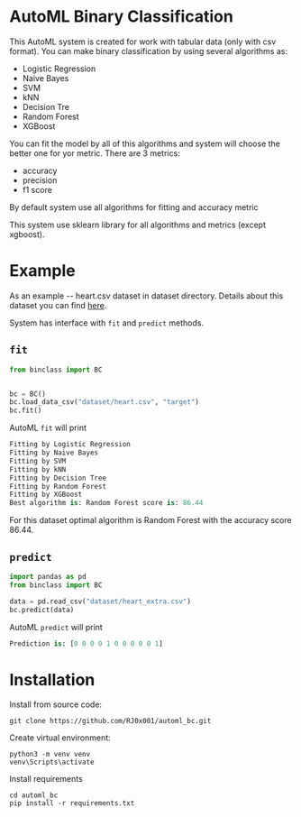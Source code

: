 # AutoML Binary Classification

This AutoML system is created for work with tabular data (only with csv format).
You can make binary classification by using several algorithms as:
- Logistic Regression
- Naive Bayes
- SVM
- kNN
- Decision Tre
- Random Forest
- XGBoost

You can fit the model by all of this algorithms and system will choose the better one for yor metric.
There are 3 metrics:
- accuracy
- precision
- f1 score

By default system use all algorithms for fitting and accuracy metric

This system use sklearn library for all algorithms and metrics (except xgboost).

# Example

As an example -- heart.csv dataset in dataset directory.
Details about this dataset you can find [here](https://www.kaggle.com/ronitf/heart-disease-uci?select=heart.csv).

System has interface with `fit` and `predict` methods.
## `fit`
```python
from binclass import BC


bc = BC()
bc.load_data_csv("dataset/heart.csv", "target")
bc.fit()
```
AutoML `fit` will print 
```py
Fitting by Logistic Regression
Fitting by Naive Bayes
Fitting by SVM
Fitting by kNN
Fitting by Decision Tree
Fitting by Random Forest
Fitting by XGBoost
Best algorithm is: Random Forest score is: 86.44
```
For this dataset optimal algorithm is Random Forest with the accuracy score 86.44.

## `predict`
```python
import pandas as pd
from binclass import BC

data = pd.read_csv("dataset/heart_extra.csv")
bc.predict(data)
```
AutoML `predict` will print 
```py
Prediction is: [0 0 0 0 1 0 0 0 0 0 1]
```
 
# Installation

Install from source code:
```
git clone https://github.com/RJ0x001/automl_bc.git
```
Create virtual environment:
```
python3 -m venv venv
venv\Scripts\activate
```
Install requirements
```
cd automl_bc
pip install -r requirements.txt
```
